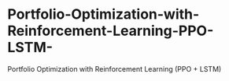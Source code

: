 # Portfolio-Optimization-with-Reinforcement-Learning-PPO-LSTM-
Portfolio Optimization with Reinforcement Learning (PPO + LSTM)
